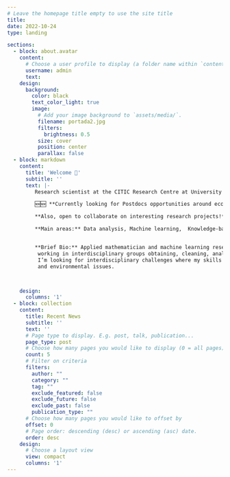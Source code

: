 ```yaml
---
# Leave the homepage title empty to use the site title
title:
date: 2022-10-24
type: landing

sections:
  - block: about.avatar
    content:
      # Choose a user profile to display (a folder name within `content/authors/`)
      username: admin
      text: 
    design:
      background:
        color: black
        text_color_light: true
        image:
          # Add your image background to `assets/media/`.
          filename: portada2.jpg
          filters:
            brightness: 0.5
          size: cover
          position: center
          parallax: false
  - block: markdown
    content:
      title: 'Welcome 👋'
      subtitle: ''
      text: |-
         Research scientist at the CITIC Research Centre at University of Granada. I am currently finishing my PhD on K-B Recommendation systems and nutrition.

         🆕🆕 **Currently looking for Postdocs opportunities around ecology, biodiversity and climate change.** 🆕🆕

         **Also, open to collaborate on interesting research projects!**

         **Main areas:** Data analysis, Machine learning,  Knowledge-based Systems, Natural Language Processing.


         **Brief Bio:** Applied mathematician and machine learning researcher. Pro‑efficiency in scientific communication. I have experience
          working in interdisciplinary groups obtaining, cleaning, analyzing and predicting data. I build tools based on ML/DL algorithms. I have participated in two european H2020 projects and several international conferences. 
          I’m looking for interdisciplinary challenges where my skills could help in the development of new technologies to tackle social
          and environmental issues. 



    design:
      columns: '1'
  - block: collection
    content:
      title: Recent News
      subtitle: ''
      text: ''
      # Page type to display. E.g. post, talk, publication...
      page_type: post
      # Choose how many pages you would like to display (0 = all pages)
      count: 5
      # Filter on criteria
      filters:
        author: ""
        category: ""
        tag: ""
        exclude_featured: false
        exclude_future: false
        exclude_past: false
        publication_type: ""
      # Choose how many pages you would like to offset by
      offset: 0
      # Page order: descending (desc) or ascending (asc) date.
      order: desc
    design:
      # Choose a layout view
      view: compact
      columns: '1'
---
```

